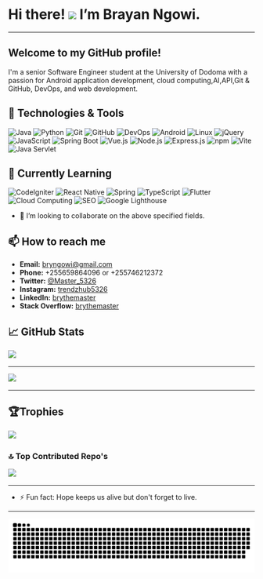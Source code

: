 # Hi there! ![](https://user-images.githubusercontent.com/18350557/176309783-0785949b-9127-417c-8b55-ab5a4333674e.gif) I’m Brayan Ngowi.
-------
Welcome to my GitHub profile!
-------
I'm a senior Software Engineer student at the University of Dodoma with a passion for Android application development, cloud computing,AI,API,Git & GitHub, DevOps, and web development. 

## 🔧 Technologies & Tools
![Java](https://img.shields.io/badge/Java-%23F89820.svg?style=flat&logo=java&logoColor=white "Java - High-performance OOP language")
![Python](https://img.shields.io/badge/Python-%233C8EBB.svg?style=flat&logo=python&logoColor=white "Python - Versatile programming language")
![Git](https://img.shields.io/badge/Git-%23F1502F.svg?style=flat&logo=git&logoColor=white "Git - Version control system")
![GitHub](https://img.shields.io/badge/GitHub-%23181717.svg?style=flat&logo=github&logoColor=white "GitHub - Code collaboration platform")
![DevOps](https://img.shields.io/badge/DevOps-%232C3E50.svg?style=flat&logo=devops&logoColor=white "DevOps - CI/CD & Automation")
![Android](https://img.shields.io/badge/Android-%233DDC81.svg?style=flat&logo=android&logoColor=white "Android - Mobile development")
![Linux](https://img.shields.io/badge/Linux-%23FCC624.svg?style=flat&logo=linux&logoColor=white "Linux - Open-source OS")
![jQuery](https://img.shields.io/badge/jQuery-%230E76A8.svg?style=flat&logo=jquery&logoColor=white "jQuery - JavaScript library")
![JavaScript](https://img.shields.io/badge/JavaScript-%23F7DF1E.svg?style=flat&logo=javascript&logoColor=black "JavaScript - Web development")
![Spring Boot](https://img.shields.io/badge/Spring_Boot-%236DB33F.svg?style=flat&logo=spring&logoColor=white "Spring Boot - Java framework")
![Vue.js](https://img.shields.io/badge/Vue.js-4FC08D?style=flat&logo=vuedotjs&logoColor=white "Vue.js - Progressive JavaScript framework")
![Node.js](https://img.shields.io/badge/Node.js-339933?style=flat&logo=nodedotjs&logoColor=white "Node.js - JavaScript runtime")
![Express.js](https://img.shields.io/badge/Express-000000?style=flat&logo=express&logoColor=white "Express.js - Node.js web framework")
![npm](https://img.shields.io/badge/npm-CB3837?style=flat&logo=npm&logoColor=white "npm - Node package manager")
![Vite](https://img.shields.io/badge/Vite-646CFF?style=flat&logo=vite&logoColor=white "Vite - Frontend build tool")
![Java Servlet](https://img.shields.io/badge/Servlet-Java--based-lightgrey?style=flat&logo=java&logoColor=white&color=%23F89820 "Java Servlet - Server-side Java")

## 🌱 Currently Learning
![CodeIgniter](https://img.shields.io/badge/CodeIgniter-%23DD4814.svg?style=flat&logo=codeigniter&logoColor=white "CodeIgniter - PHP framework")
![React Native](https://img.shields.io/badge/React_Native-%2361DAFB.svg?style=flat&logo=react&logoColor=black "React Native - Cross-platform mobile apps")
![Spring](https://img.shields.io/badge/Spring-%236DB33F.svg?style=flat&logo=spring&logoColor=white "Spring - Java ecosystem")
![TypeScript](https://img.shields.io/badge/TypeScript-3178C6?style=flat&logo=typescript&logoColor=white "TypeScript - Typed JavaScript")
![Flutter](https://img.shields.io/badge/Flutter-%2302569B.svg?style=flat&logo=flutter&logoColor=white "Flutter - UI toolkit")
![Cloud Computing](https://img.shields.io/badge/Cloud_Computing-%234BCB1D.svg?style=flat&logo=cloud&logoColor=white "Cloud Computing - AWS/GCP/Azure")
![SEO](https://img.shields.io/badge/SEO-0D8BDB?style=flat&logo=seo&logoColor=white "Search Engine Optimization")
![Google Lighthouse](https://img.shields.io/badge/Lighthouse-44CC11?style=flat&logo=lighthouse&logoColor=white "Google Lighthouse Performance")
- 💞️ I’m looking to collaborate on the above specified fields.

## 📫 How to reach me

- **Email:** bryngowi@gmail.com
- **Phone:** +255659864096 or +255746212372
- **Twitter:** [@Master_5326](https://twitter.com/Master_5326)
- **Instagram:** [trendzhub5326](https://instagram.com/bryngowi.161)
- **LinkedIn:** [brythemaster](https://www.linkedin.com/in/brythemaster)
- **Stack Overflow:** [brythemaster](https://stackoverflow.com/users/25196009/brythemaster)

## 📈 GitHub Stats
![](https://github-readme-stats.vercel.app/api?username=master-bry&theme=dark&hide_border=true&include_all_commits=true&count_private=true&show_icons=true&line_height=21)<br/>

----

![](https://github-readme-streak-stats.herokuapp.com/?user=master-bry&theme=dark&hide_border=true)<br/>

----
## 🏆Trophies
![](https://github-profile-trophy.vercel.app/?username=master-bry&theme=radical&no-frame=false&no-bg=true&margin-w=4)

### 🔝 Top Contributed Repo's
![](https://github-contributor-stats.vercel.app/api?username=master-bry&show_icons=true&hide=&count_private=true&limit=5&theme=dark&combine_all_yearly_contributions=true)

 ----------------------------------
- ⚡ Fun fact: Hope keeps us alive but don't forget to live.
 ----------------------------------
<p align="center">
<img src="https://github.com/master-bry/master/blob/main/github-contribution-grid-snake.svg">
</p>
